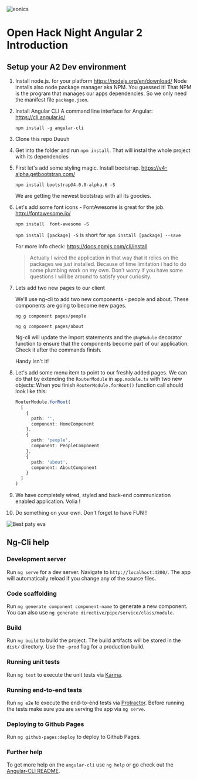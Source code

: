 ![eonics](http://eonics.nl/wp-content/uploads/2015/11/Eonics-logo-header-website4.jpg)
# Open Hack Night Angular 2 Introduction


## Setup your A2 Dev environment

1. Install node.js. for your platform https://nodejs.org/en/download/
Node installs also node package manager aka NPM. You guessed it! That NPM is the program that manages our apps dependencies. So we only need the manifest file `package.json`.

2. Install Angular CLI A command line interface for Angular: https://cli.angular.io/ 
    ```
    npm install -g angular-cli
    ```
3. Clone this repo Duuuh

4. Get into the folder and run `npm install`. That will instal the whole project with its dependencies

5. First let's add some styling magic. Install bootstrap. https://v4-alpha.getbootstrap.com/
    ```
    npm install bootstrap@4.0.0-alpha.6 -S
    ```
    We are getting the newest bootstrap with all its goodies.

6. Let's add some font icons - FontAwesome is great for the job. http://fontawesome.io/
    ```
    npm install  font-awesome -S
    ```
    `npm install [package] -S` is short for `npm install [package] --save` 

    For more info check: https://docs.npmjs.com/cli/install

    > Actually I wired the application in that way that it relies on the packages we just installed. Because of time limitation i had to do some plumbing work on my own. Don't worry if you have some questions I will be around to satisfy your curiosity.

7. Lets add two new pages to our client

    We'll use ng-cli to add two new components - people and about. These components are going to become new pages.
    ```
    ng g component pages/people
    ```
    ```
    ng g component pages/about
    ```

    Ng-cli will update the import statements and the `@NgModule` decorator function to ensure that the components become part of our application. Check it after the commands finish. 

    Handy isn't it!
8. Let's add some menu item to point to our freshly added pages. We can do that by extending the `RouterModule` in `app.module.ts` with two new objects:
    When you finish `RouterModule.forRoot()` function call should look like this:
    ```ts
    RouterModule.forRoot(
      [
        {
          path: '',
          component: HomeComponent
        },
        {
          path: 'people',
          component: PeopleComponent
        },
        {
          path: 'about',
          component: AboutComponent
        }
      ]
    )
    ```
    
    
9. We have completely wired, styled and back-end communication enabled application. Volia !
10. Do something on your own.  Don't forget to have FUN !

  ![Best paty eva](https://cdn.meme.am/cache/instances/folder44/66743044.jpg)

## Ng-Cli help 

### Development server
Run `ng serve` for a dev server. Navigate to `http://localhost:4200/`. The app will automatically reload if you change any of the source files.

### Code scaffolding

Run `ng generate component component-name` to generate a new component. You can also use `ng generate directive/pipe/service/class/module`.

### Build

Run `ng build` to build the project. The build artifacts will be stored in the `dist/` directory. Use the `-prod` flag for a production build.

### Running unit tests

Run `ng test` to execute the unit tests via [Karma](https://karma-runner.github.io).

### Running end-to-end tests

Run `ng e2e` to execute the end-to-end tests via [Protractor](http://www.protractortest.org/).
Before running the tests make sure you are serving the app via `ng serve`.

### Deploying to Github Pages

Run `ng github-pages:deploy` to deploy to Github Pages.

### Further help

To get more help on the `angular-cli` use `ng help` or go check out the [Angular-CLI README](https://github.com/angular/angular-cli/blob/master/README.md).
